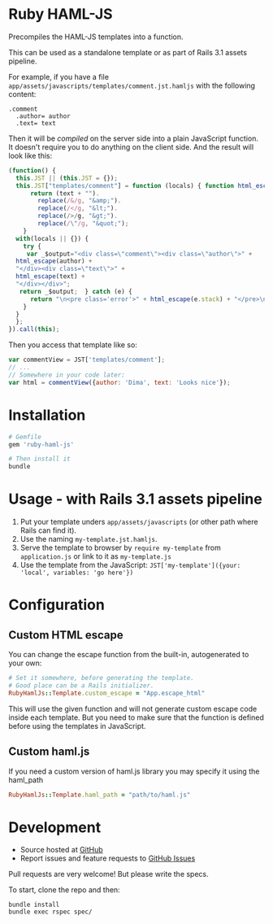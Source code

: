 # Ruby HAML-JS

Precompiles the HAML-JS templates into a function.

This can be used as a standalone template or as part of Rails 3.1 assets pipeline.

For example, if you have a file `app/assets/javascripts/templates/comment.jst.hamljs` with the following content:

```haml
.comment
  .author= author
  .text= text
```

Then it will be *compiled* on the server side into a plain JavaScript function.
It doesn't require you to do anything on the client side.
And the result will look like this:

```javascript
(function() {
  this.JST || (this.JST = {});
  this.JST["templates/comment"] = function (locals) { function html_escape(text) {
      return (text + "").
        replace(/&/g, "&amp;").
        replace(/</g, "&lt;").
        replace(/>/g, "&gt;").
        replace(/\"/g, "&quot;");
    }
  with(locals || {}) {
    try {
     var _$output="<div class=\"comment\"><div class=\"author\">" + 
  html_escape(author) + 
  "</div><div class=\"text\">" + 
  html_escape(text) + 
  "</div></div>";
   return _$output;  } catch (e) {
      return "\n<pre class='error'>" + html_escape(e.stack) + "</pre>\n";
    }
  }
  };
}).call(this);
```

Then you access that template like so:

```javascript
var commentView = JST['templates/comment'];
// ...
// Somewhere in your code later:
var html = commentView({author: 'Dima', text: 'Looks nice'});
```

# Installation

```ruby
# Gemfile
gem 'ruby-haml-js'
```

```bash
# Then install it
bundle
```

# Usage - with Rails 3.1 assets pipeline

1. Put your template unders `app/assets/javascripts` (or other path where Rails can find it).
2. Use the naming `my-template.jst.hamljs`.
3. Serve the template to browser by `require my-template` from `application.js` or link to it as `my-template.js`
4. Use the template from the JavaScript: `JST['my-template']({your: 'local', variables: 'go here'})`


# Configuration

## Custom HTML escape

You can change the escape function from the built-in, autogenerated to your own:

```ruby
# Set it somewhere, before generating the template.
# Good place can be a Rails initializer.
RubyHamlJs::Template.custom_escape = "App.escape_html"
```

This will use the given function and will not generate custom escape code inside each template.
But you need to make sure that the function is defined before using the templates in JavaScript.

## Custom haml.js

If you need a custom version of haml.js library you may specify it using the haml_path

```ruby
RubyHamlJs::Template.haml_path = "path/to/haml.js"
```

# Development

- Source hosted at [GitHub](https://github.com/dnagir/ruby-haml-js)
- Report issues and feature requests to [GitHub Issues](https://github.com/dnagir/ruby-haml-js/issues)

Pull requests are very welcome! But please write the specs.

To start, clone the repo and then:

```shell
bundle install
bundle exec rspec spec/
```
